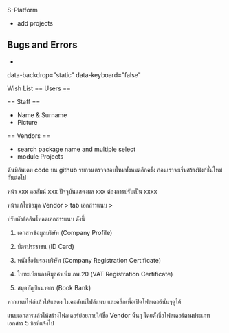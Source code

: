 S-Platform
+ add projects

Bugs and Errors 
-
-

 data-backdrop="static" data-keyboard="false" 

Wish List
== Users ==

== Staff ==
- Name & Surname
- Picture

== Vendors ==
- search package name and multiple select 
- module Projects



ฉันมีอัพเดท code บน github รบกวนตรวจสอบใหม่ทั้งหมดอีกครั้ง ก่อนเราจะเริ่มสร้างฟังก์ชั่นใหม่กันต่อไป





หน้า xxx คอลัมน์ xxx ปัจจุบันแสดงผล xxx ต้องการปรับเป็น xxxx




หน้าแก้ไขข้อมูล Vendor > tab เอกสารแนบ >

ปรับหัวข้ออัพโหลดเอกสารแนบ ดังนี้

1. เอกสารข้อมูลบริษัท (Company Profile)

2. บัตรประชาชน (ID Card)

3. หนังสือรับรองบริษัท (Company Registration Certificate)

4. ใบทะเบียนภาษีมูลค่าเพิ่ม ภพ.20 (VAT Registration Certificate)

5. สมุดบัญชีธนาคาร (Book Bank)

หากแนบไฟล์แล้วให้แสดง ในคอลัมน์ไฟล์แนบ และคลิ๊กเพื่อเปิดโฟลเดอร์นั้นๆดูได้

แนบเอกสารแล้วให้สร้างโฟลเดอร์ย่อยภายใต้ชื่อ Vendor นั้นๆ โดยตั้งชื่อโฟลเดอร์ตามประเภทเอกสาร 5 ข้อที่แจ้งไป